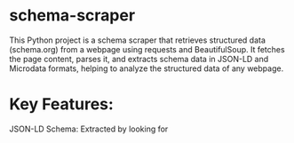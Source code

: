 # schema-scraper
This Python project is a schema scraper that retrieves structured data (schema.org) from a webpage using requests and BeautifulSoup. It fetches the page content, parses it, and extracts schema data in JSON-LD and Microdata formats, helping to analyze the structured data of any webpage.

# Key Features:
JSON-LD Schema: Extracted by looking for <script type="application/ld+json">.
Microdata Schema: Identified by HTML attributes like itemscope, itemprop.

# How It Works:
The script fetches the HTML content from the provided URL.
It uses BeautifulSoup to parse the page.
It looks for schema data in two formats: JSON-LD and Microdata.
Extracted schema information is returned in a structured format for easy reading or further processing.

# How to Use:
Run the script and pass any webpage URL containing structured data (schema) as input.
The script will print the JSON-LD and Microdata schema extracted from the page.
This approach can be expanded by adding more error handling, output formatting, or even saving the schema data to a file for analysis later.
